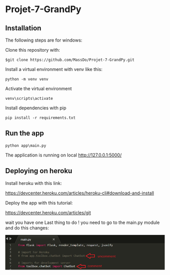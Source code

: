# Projet-7-GrandPy

## Installation

The following steps are for windows:

Clone this repository with:
```
$git clone https://github.com/MassDo/Projet-7-GrandPy.git
```
Install a virtual environment with venv like this:
```
python -m venv venv
```
Activate the virtual environment
```
venv\scripts\activate
```
Install dependencies with pip
```
pip install -r requirements.txt
```

## Run the app

```
python app\main.py
```
The application is running on local http://127.0.0.1:5000/

## Deploying on heroku

Install heroku with this link:

https://devcenter.heroku.com/articles/heroku-cli#download-and-install

Deploy the app with this tutorial:

https://devcenter.heroku.com/articles/git

wait you have one Last thing to do ! you need to go to the main.py module and do this changes:

![main.py_changes](images/prod.png)

